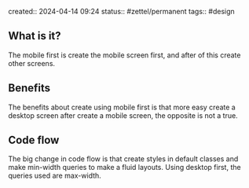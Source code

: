 created:: 2024-04-14 09:24
status:: #zettel/permanent 
tags:: #design 
## What is it?
The mobile first is create the mobile screen first, and after of this create other screens.
## Benefits
The benefits about create using mobile first is that more easy create a desktop screen after create a mobile screen, the opposite is not a true.
## Code flow
The big change in code flow is that create styles in default classes and make min-width queries to make a fluid layouts. Using desktop first, the queries used are max-width.
